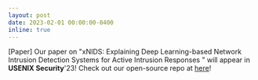```yaml
---
layout: post
date: 2023-02-01 00:00:00-0400
inline: true
---
```


[Paper] Our paper on "xNIDS: Explaining Deep Learning-based Network Intrusion Detection Systems for Active Intrusion Responses " will appear in **USENIX Security**'23! Check out our open-source repo at [here](https://github.com/CactiLab/code-xNIDS)! 